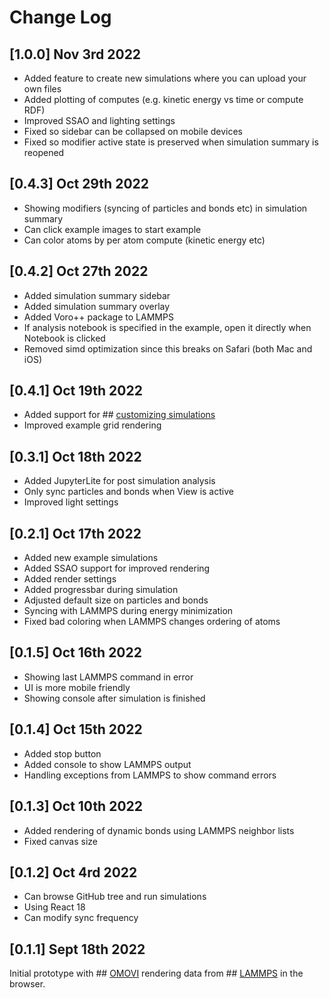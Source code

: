 # Change Log

## [1.0.0] Nov 3rd 2022
- Added feature to create new simulations where you can upload your own files
- Added plotting of computes (e.g. kinetic energy vs time or compute RDF)
- Improved SSAO and lighting settings
- Fixed so sidebar can be collapsed on mobile devices
- Fixed so modifier active state is preserved when simulation summary is reopened

## [0.4.3] Oct 29th 2022
- Showing modifiers (syncing of particles and bonds etc) in simulation summary
- Can click example images to start example
- Can color atoms by per atom compute (kinetic energy etc)

## [0.4.2] Oct 27th 2022
- Added simulation summary sidebar
- Added simulation summary overlay
- Added Voro++ package to LAMMPS
- If analysis notebook is specified in the example, open it directly when Notebook is clicked
- Removed simd optimization since this breaks on Safari (both Mac and iOS)

## [0.4.1] Oct 19th 2022
- Added support for ## [customizing simulations](https://github.com/andeplane/atomify-examples-template)
- Improved example grid rendering

## [0.3.1] Oct 18th 2022
- Added JupyterLite for post simulation analysis
- Only sync particles and bonds when View is active
- Improved light settings

## [0.2.1] Oct 17th 2022
- Added new example simulations
- Added SSAO support for improved rendering
- Added render settings
- Added progressbar during simulation
- Adjusted default size on particles and bonds
- Syncing with LAMMPS during energy minimization
- Fixed bad coloring when LAMMPS changes ordering of atoms

## [0.1.5] Oct 16th 2022
- Showing last LAMMPS command in error 
- UI is more mobile friendly
- Showing console after simulation is finished

## [0.1.4] Oct 15th 2022
- Added stop button
- Added console to show LAMMPS output
- Handling exceptions from LAMMPS to show command errors

## [0.1.3] Oct 10th 2022
- Added rendering of dynamic bonds using LAMMPS neighbor lists
- Fixed canvas size

## [0.1.2] Oct 4rd 2022
- Can browse GitHub tree and run simulations
- Using React 18
- Can modify sync frequency

## [0.1.1] Sept 18th 2022
Initial prototype with ## [OMOVI](https://github.com/andeplane/omovi) rendering data from ## [LAMMPS](https://lammps.org/) in the browser.
